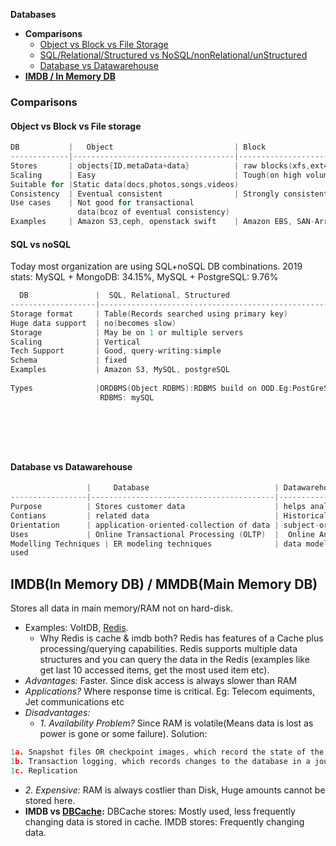 **Databases**

- **Comparisons**
  - [Object vs Block vs File Storage](#obf)
  - [SQL/Relational/Structured vs NoSQL/nonRelational/unStructured](#sn)
  - [Database vs Datawarehouse](#dd)
- **[IMDB / In Memory DB](#i)**


### Comparisons
<a name=obf></a>
#### Object vs Block vs File storage
```c
DB           |   Object                           | Block                    |                 File
-------------|------------------------------------|--------------------------|-------------------------------
Stores       | objects{ID,metaData+data}          | raw blocks(xfs,ext4 etc) | data in file, with limited meta-data
Scaling      | Easy                               | Tough(on high volume becomes unmanagable)
Suitable for |Static data(docs,photos,songs,videos)
Consistency  | Eventual consistent                | Strongly consistent
Use cases    | Not good for transactional 
               data(bcoz of eventual consistency)
Examples     | Amazon S3,ceph, openstack swift    | Amazon EBS, SAN-Arrays   |  Amazon EFS
```

<a name=sn></a>
#### SQL vs noSQL
Today most organization are using SQL+noSQL DB combinations. 2019 stats:   MySQL + MongoDB: 34.15%,  MySQL + PostgreSQL: 9.76%
```c
  DB               |  SQL, Relational, Structured                         | noSQL, nonRelational, unStructured
-------------------|------------------------------------------------------|--------------------------------------------
Storage format     | Table(Records searched using primary key)            | key-value or xml or json or objects
Huge data support  | no(becomes slow)                                     | yes
Storage            | May be on 1 or multiple servers                      | Always on multiple low cost nodes[commodity hardware]
Scaling            | Vertical                                             | Horizontal, cheaper, raw data can be pushed:no schema, pro
Tech Support       | Good, query-writing:simple                           | Poor, query-writing:complex
Schema             | fixed                                                | not fixed. defining schema for unstructured data is very tough
Examples           | Amazon S3, MySQL, postgreSQL                         | SEMI:    Amazon S3, Apache Cassandra,dynamoDB
                                                                            UNSTRU:  Amazon S3, Apache CouchDB, MongoDB
Types              |ORDBMS(Object RDBMS):RDBMS build on OOD.Eg:PostGreSQL | a. KEY-VALUE DB Eg: redis, dynamoDB, Voldemort
                    RDBMS: mySQL                                          | b. WIDE-COLUMN DB: Stores data as columns instead of rows. 
                                                                          |    Eg: Cassandra, HBase
                                                                          | c. DOCUMENT DB: data is stored in documents(XML, JSON, binary) 
                                                                               Eg: mongoDB, dynamoDB
                                                                          | d. GRAPH DB: Data is stored in form of graph.
                                                                               Eg: Neo4J, HyperGraphDB</li></ul>
```  

<a name=dd></a>
#### Database vs Datawarehouse
```c
                 |     Database                            | Datawarehouse
-----------------|-----------------------------------------|-------------------
Purpose          | Stores customer data                    | helps analyze data
Contians         | related data                            | Historical & commutative data
Orientation      | application-oriented-collection of data | subject-oriented collection of data
Uses             | Online Transactional Processing (OLTP)  |  Online Analytical Processing (OLAP)
Modelling Techniques | ER modeling techniques              | data modeling
used 
```

<a name=i></a>
## IMDB(In Memory DB) / MMDB(Main Memory DB)
Stores all data in main memory/RAM not on hard-disk. 
- Examples: VoltDB, [Redis](/System-Design/Concepts/Cache).
  - Why Redis is cache & imdb both? Redis has features of a Cache plus processing/querying capabilities. Redis supports multiple data structures and you can query the data in the Redis (examples like get last 10 accessed items, get the most used item etc).
- *Advantages:* Faster. Since disk access is always slower than RAM
- *Applications?* Where response time is critical. Eg: Telecom equiments, Jet communications etc
- *Disadvantages:* 
  - _1. Availability Problem?_ Since RAM is volatile(Means data is lost as power is gone or some failure). Solution:
```c
1a. Snapshot files OR checkpoint images, which record the state of the database at a given moment in time.
1b. Transaction logging, which records changes to the database in a journal file
1c. Replication
```
  - _2. Expensive:_ RAM is always costlier than Disk, Huge amounts cannot be stored here.
- **IMDB vs [DBCache](/System-Design/Concepts/Cache):** DBCache stores: Mostly used, less frequently changing data is stored in cache. IMDB stores: Frequently changing data.


